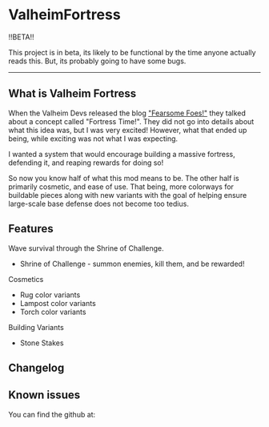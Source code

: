 ﻿# ValheimFortress
!!BETA!!

This project is in beta, its likely to be functional by the time anyone actually reads this. But, its probably going to have some bugs.

---
## What is Valheim Fortress
When the Valheim Devs released the blog ["Fearsome Foes!"](https://www.valheimgame.com/news/development-blog-fearsome-foes) they talked about a concept called "Fortress Time!".
They did not go into details about what this idea was, but I was very excited! However, what that ended up being, while exciting was not what I was expecting.

I wanted a system that would encourage building a massive fortress, defending it, and reaping rewards for doing so!

So now you know half of what this mod means to be. The other half is primarily cosmetic, and ease of use. 
That being, more colorways for buildable pieces along with new variants with the goal of helping ensure large-scale base defense does not become too tedius.


## Features
Wave survival through the Shrine of Challenge.

* Shrine of Challenge - summon enemies, kill them, and be rewarded!

Cosmetics
* Rug color variants
* Lampost color variants
* Torch color variants

Building Variants
* Stone Stakes


## Changelog


## Known issues
You can find the github at:
